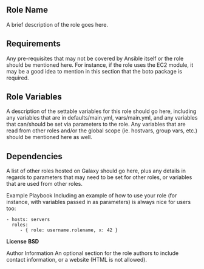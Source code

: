 ## __Role Name__ ##
A brief description of the role goes here.

## __Requirements__ ##
Any pre-requisites that may not be covered by Ansible itself or the role should be mentioned here. For instance, if the role uses the EC2 module, it may be a good idea to mention in this section that the boto package is required.

## __Role Variables__ ##
A description of the settable variables for this role should go here, including any variables that are in defaults/main.yml, vars/main.yml, and any variables that can/should be set via parameters to the role. Any variables that are read from other roles and/or the global scope (ie. hostvars, group vars, etc.) should be mentioned here as well.

## __Dependencies__ ##
A list of other roles hosted on Galaxy should go here, plus any details in regards to parameters that may need to be set for other roles, or variables that are used from other roles.

Example Playbook
Including an example of how to use your role (for instance, with variables passed in as parameters) is always nice for users too:
```
- hosts: servers
  roles:
     - { role: username.rolename, x: 42 }
```

__License__
__BSD__

Author Information
An optional section for the role authors to include contact information, or a website (HTML is not allowed).